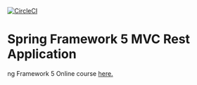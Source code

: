 [![CircleCI](https://circleci.com/gh/springframeworkguru/spring5-mvc-rest.svg?style=svg)](https://circleci.com/gh/springframeworkguru/spring5-mvc-rest)
# Spring Framework 5 MVC Rest Application
ng Framework 5 Online course [here.](http://courses.springframework.guru/p/spring-framework-5-begginer-to-guru/?product_id=363173)